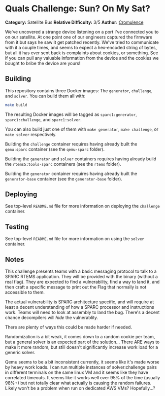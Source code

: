 # Quals Challenge: Sun? On My Sat? #

**Category:** Satellite Bus
**Relative Difficulty:** 3/5
**Author:** [Cromulence](https://cromulence.com/)

We've uncovered a strange device listening on a port I've connected you to on
our satellite. At one point one of our engineers captured the firmware from
it but says he saw it get patched recently. We've tried to communicate with
it a couple times, and seems to expect a hex-encoded string of bytes, but all
it has ever sent back is complaints about cookies, or something. See if you
can pull any valuable information from the device and the cookies we bought
to bribe the device are yours!


## Building ##

This repository contains three Docker images: The `generator`, `challenge`,
and `solver`. You can build them all with:

```sh
make build
```

The resulting Docker images will be tagged as `sparc1:generator`,
`sparc1:challenge`, and `sparc1:solver`.

You can also build just one of them with `make generator`, `make challenge`,
or `make solver` respectively.

Building the `challenge` container requires having already built the
`qemu:sparc` container (see the `qemu-sparc` folder).

Building the `generator` and `solver` containers requires having already
build the `rtems5:tools-sparc` containers (see the `rtems` folder).

Building the `generator` container requires having already built the
`generator-base` container (see the `generator-base` folder).


## Deploying ##

See top-level `README.md` file for more information on deploying the
`challenge` container.


## Testing ##

See top-level `README.md` file for more information on using the `solver`
container.


## Notes ##

This challenge presents teams with a basic messaging protocol to talk to a SPARC
RTEMS application. They will be provided with the binary (without a real flag). 
They are expected to find a vulnerability, find a way to land it, and then craft
a specific message to print out the Flag that normally is not accessible to them.

The actual vulnerability is SPARC architecture specific, and will require at least
a decent understanding of how a SPARC processor and instructions work. Teams 
will need to look at assembly to land the bug. There's a decent chance decompilers
will *hide* the vulnerablity.

There are plenty of ways this could be made harder if needed.

Randomization is a bit weak, it comes down to a random cookie per team, but a 
general solver is an expected part of the solution... There ARE ways to make it 
more random, but still doesn't significantly increase work load for a generic 
solver.

Qemu seems to be a bit inconsistent currently, it seems like it's made worse by
heavy work loads. I can run multiple instances of solver:challenge pairs in 
different terminals on the same linux VM and it seems like they have correlated
timeouts. It seems like it works well over 95% of the time (usually 98%+) but 
not totally clear what actually is causing the random failures. Likely
won't be a problem when run on dedicated AWS VMs? Hopefully...?
